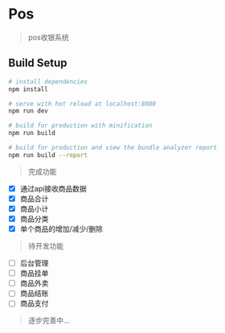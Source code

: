 # Pos

> pos收银系统

## Build Setup

``` bash
# install dependencies
npm install

# serve with hot reload at localhost:8080
npm run dev

# build for production with minification
npm run build

# build for production and view the bundle analyzer report
npm run build --report
```

> 完成功能
- [x] 通过api接收商品数据
- [x] 商品合计
- [x] 商品小计
- [x] 商品分类
- [x] 单个商品的增加/减少/删除

> 待开发功能
- [ ] 后台管理
- [ ] 商品挂单
- [ ] 商品外卖
- [ ] 商品结账
- [ ] 商品支付

> 逐步完善中...
